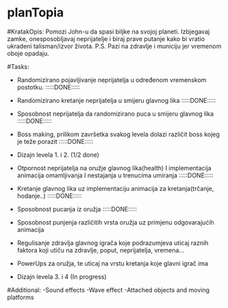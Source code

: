 # planTopia

#KratakOpis:
Pomozi John-u da spasi biljke na svojoj planeti. Izbjegavaj zamke, onesposobljavaj neprijatelje i biraj prave putanje kako bi vratio ukradeni talisman/izvor života. P.S. Pazi na zdravlje i municiju jer vremenom oboje opadaju.

#Tasks:
-	Randomizirano pojavljivanje neprijatelja u određenom vremenskom postotku. :::::DONE:::::
-	Randomizirano kretanje neprijatelja u smijeru glavnog lika :::::DONE:::::
-	Sposobnost neprijatelja da randomizirano puca u smijeru glavnog lika :::::DONE:::::
-	Boss making, prilikom završetka svakog levela dolazi različit boss kojeg je teže porazit :::::DONE:::::
-	Dizajn levela 1. i 2. (1/2 done)
-	Otpornost neprijatelja na oružje glavnog lika(health) I implementacija animacija omamljivanja I nestajanja u trenucima umiranja :::::DONE:::::

-	Kretanje glavnog lika uz implementaciju animacija za kretanja(trčanje, hodanje..) :::::DONE:::::
-	Sposobnost pucanja iz oružja :::::DONE:::::
-	Sposobnost punjenja različitih vrsta oružja uz primjenu odgovarajućih animacija
-	Regulisanje zdravlja glavnog igrača koje podrazumjeva uticaj raznih faktora koji utiču na zdravlje, poput, neprijatelja, vremena…
-	PowerUps za oružja, te uticaj na vrstu kretanja  koje glavni igrač ima
-	Dizajn levela 3. i 4 (In progress)

#Additional:
-Sound effects
-Wave effect
-Attached objects and moving platforms

